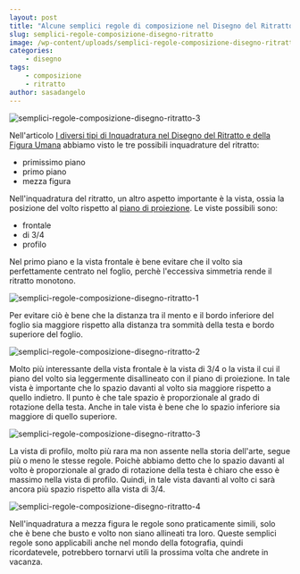 ```yaml
---
layout: post
title: "Alcune semplici regole di composizione nel Disegno del Ritratto"
slug: semplici-regole-composizione-disegno-ritratto
image: /wp-content/uploads/semplici-regole-composizione-disegno-ritratto-3.jpg
categories:
    - disegno
tags:
    - composizione
    - ritratto
author: sasadangelo
---
```


![semplici-regole-composizione-disegno-ritratto-3](https://www.disegnoepittura.it/wp-content/uploads/semplici-regole-composizione-disegno-ritratto-3.jpg "semplici-regole-composizione-disegno-ritratto-3")

Nell'articolo [I diversi tipi di Inquadratura nel Disegno del Ritratto e della Figura Umana](https://www.disegnoepittura.it/inquadratura-disegno-ritratto-figura-umana/) abbiamo visto le tre possibili inquadrature del ritratto:

- primissimo piano
- primo piano
- mezza figura

Nell'inquadratura del ritratto, un altro aspetto importante è la vista, ossia la posizione del volto rispetto al [piano di proiezione](https://www.disegnoepittura.it/prospettiva-terminologia-sapere/). Le viste possibili sono:

- frontale
- di 3/4
- profilo

Nel primo piano e la vista frontale è bene evitare che il volto sia perfettamente centrato nel foglio, perchè l'eccessiva simmetria rende il ritratto monotono.

![semplici-regole-composizione-disegno-ritratto-1](https://www.disegnoepittura.it/wp-content/uploads/semplici-regole-composizione-disegno-ritratto-1.jpg "semplici-regole-composizione-disegno-ritratto-1")

Per evitare ciò è bene che la distanza tra il mento e il bordo inferiore del foglio sia maggiore rispetto alla distanza tra sommità della testa e bordo superiore del foglio.

![semplici-regole-composizione-disegno-ritratto-2](https://www.disegnoepittura.it/wp-content/uploads/semplici-regole-composizione-disegno-ritratto-2.jpg "semplici-regole-composizione-disegno-ritratto-2")

Molto più interessante della vista frontale è la vista di 3/4 o la vista il cui il piano del volto sia leggermente disallineato con il piano di proiezione. In tale vista è importante che lo spazio davanti al volto sia maggiore rispetto a quello indietro. Il punto è che tale spazio è proporzionale al grado di rotazione della testa. Anche in tale vista è bene che lo spazio inferiore sia maggiore di quello superiore.

![semplici-regole-composizione-disegno-ritratto-3](https://www.disegnoepittura.it/wp-content/uploads/semplici-regole-composizione-disegno-ritratto-3.jpg "semplici-regole-composizione-disegno-ritratto-3")

La vista di profilo, molto più rara ma non assente nella storia dell'arte, segue più o meno le stesse regole. Poichè abbiamo detto che lo spazio davanti al volto è proporzionale al grado di rotazione della testa è chiaro che esso è massimo nella vista di profilo. Quindi, in tale vista davanti al volto ci sarà ancora più spazio rispetto alla vista di 3/4.

![semplici-regole-composizione-disegno-ritratto-4](https://www.disegnoepittura.it/wp-content/uploads/semplici-regole-composizione-disegno-ritratto-4.jpg "semplici-regole-composizione-disegno-ritratto-4")

Nell'inquadratura a mezza figura le regole sono praticamente simili, solo che è bene che busto e volto non siano allineati tra loro. Queste semplici regole sono applicabili anche nel mondo della fotografia, quindi ricordatevele, potrebbero tornarvi utili la prossima volta che andrete in vacanza.
